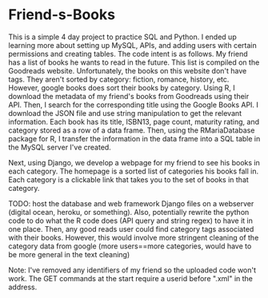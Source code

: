 # Friend-s-Books
This is a simple 4 day project to practice SQL and Python. I ended up learning more about setting up MySQL, APIs, and adding users with certain permissions
and creating tables. 
The code intent is as follows. My friend has a list of books he wants to read in the future. This list is compiled on the Goodreads website. 
Unfortunately, the books on this website don't have tags. They aren't sorted by category: fiction, romance, history, etc. 
However, google books does sort their books by category. 
Using R, I download the metadata of my friend's books from Goodreads using their API.
Then, I search for the corresponding title using the Google Books API. I download the JSON file and use string manipulation to get the relevant information. 
Each book has its title, ISBN13, page count, maturity rating, and category stored as a row of a data frame. 
Then, using the RMariaDatabase package for R, I transfer the information in the data frame into a SQL table in the MySQL server I've created.

Next, using Django, we develop a webpage for my friend to see his books in each category. The homepage is a sorted list of categories his books fall in. Each category is a clickable link that takes you to the set of books in that category. 

TODO: host the database and web framework Django files on a webserver (digital ocean, heroku, or something). Also, potentially rewrite the python code to do what the R code does (API query and string regex) to have it in one place. Then, any good reads user could find category tags associated with their books. However, this would involve more stringent cleaning of the category data from google (more users==more categories, would have to be more general in the text cleaning)


Note: I've removed any identifiers of my friend so the uploaded code won't work. The GET commands at the start require a userid before ".xml" in the address.
